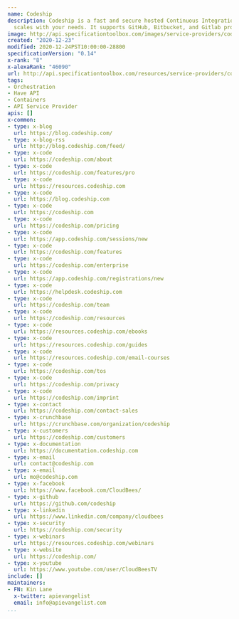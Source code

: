 ```yaml
---
name: Codeship
description: Codeship is a fast and secure hosted Continuous Integration service that
  scales with your needs. It supports GitHub, Bitbucket, and Gitlab projects.
image: http://api.specificationtoolbox.com/images/service-providers/codeship.jpg
created: "2020-12-23"
modified: 2020-12-24PST10:00:00-28800
specificationVersion: "0.14"
x-rank: "8"
x-alexaRank: "46090"
url: http://api.specificationtoolbox.com/resources/service-providers/codeship/
tags:
- Orchestration
- Have API
- Containers
- API Service Provider
apis: []
x-common:
- type: x-blog
  url: https://blog.codeship.com/
- type: x-blog-rss
  url: http://blog.codeship.com/feed/
- type: x-code
  url: https://codeship.com/about
- type: x-code
  url: https://codeship.com/features/pro
- type: x-code
  url: https://resources.codeship.com
- type: x-code
  url: https://blog.codeship.com
- type: x-code
  url: https://codeship.com
- type: x-code
  url: https://codeship.com/pricing
- type: x-code
  url: https://app.codeship.com/sessions/new
- type: x-code
  url: https://codeship.com/features
- type: x-code
  url: https://codeship.com/enterprise
- type: x-code
  url: https://app.codeship.com/registrations/new
- type: x-code
  url: https://helpdesk.codeship.com
- type: x-code
  url: https://codeship.com/team
- type: x-code
  url: https://codeship.com/resources
- type: x-code
  url: https://resources.codeship.com/ebooks
- type: x-code
  url: https://resources.codeship.com/guides
- type: x-code
  url: https://resources.codeship.com/email-courses
- type: x-code
  url: https://codeship.com/tos
- type: x-code
  url: https://codeship.com/privacy
- type: x-code
  url: https://codeship.com/imprint
- type: x-contact
  url: https://codeship.com/contact-sales
- type: x-crunchbase
  url: https://crunchbase.com/organization/codeship
- type: x-customers
  url: https://codeship.com/customers
- type: x-documentation
  url: https://documentation.codeship.com
- type: x-email
  url: contact@codeship.com
- type: x-email
  url: mo@codeship.com
- type: x-facebook
  url: https://www.facebook.com/CloudBees/
- type: x-github
  url: https://github.com/codeship
- type: x-linkedin
  url: https://www.linkedin.com/company/cloudbees
- type: x-security
  url: https://codeship.com/security
- type: x-webinars
  url: https://resources.codeship.com/webinars
- type: x-website
  url: https://codeship.com/
- type: x-youtube
  url: https://www.youtube.com/user/CloudBeesTV
include: []
maintainers:
- FN: Kin Lane
  x-twitter: apievangelist
  email: info@apievangelist.com
...
```

